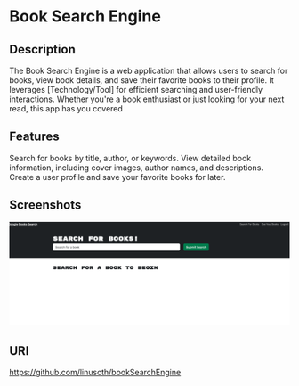 # Book Search Engine

## Description

The Book Search Engine is a web application that allows users to search for books, view book details, and save their favorite books to their profile. It leverages [Technology/Tool] for efficient searching and user-friendly interactions. Whether you're a book enthusiast or just looking for your next read, this app has you covered

## Features
Search for books by title, author, or keywords.
View detailed book information, including cover images, author names, and descriptions.
Create a user profile and save your favorite books for later.

## Screenshots 
![Alt text](./Screen%20Shot%202023-09-07%20at%201.19.19%20PM.png)

## URl 
https://github.com/linuscth/bookSearchEngine